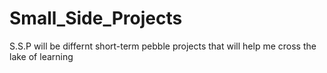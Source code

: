 # Small_Side_Projects
S.S.P will be differnt short-term pebble projects that will help me cross the lake of learning
